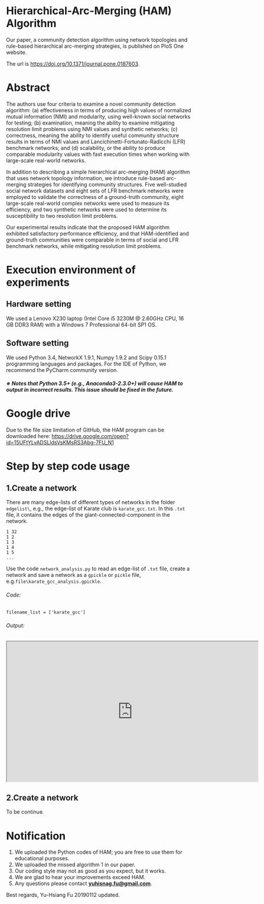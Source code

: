 # **Hierarchical-Arc-Merging (HAM) Algorithm**
Our paper, a community detection algorithm using network topologies and rule-based hierarchical arc-merging strategies,  is published on PloS One website.

The url is https://doi.org/10.1371/journal.pone.0187603.

# **Abstract**
The authors use four criteria to examine a novel community detection algorithm: (a) effectiveness in terms of producing high values of normalized mutual information (NMI) and modularity, using well-known social networks for testing; (b) examination, meaning the ability to examine mitigating resolution limit problems using NMI values and synthetic networks; (c) correctness, meaning the ability to identify useful community structure results in terms of NMI values and Lancichinetti-Fortunato-Radicchi (LFR) benchmark networks; and (d) scalability, or the ability to produce comparable modularity values with fast execution times when working with large-scale real-world networks.

In addition to describing a simple hierarchical arc-merging (HAM) algorithm that uses network topology information, we introduce rule-based arc-merging strategies for identifying community structures. Five well-studied social network datasets and eight sets of LFR benchmark networks were employed to validate the correctness of a ground-truth community, eight large-scale real-world complex networks were used to measure its efficiency, and two synthetic networks were used to determine its susceptibility to two resolution limit problems.

Our experimental results indicate that the proposed HAM algorithm exhibited satisfactory performance efficiency, and that HAM-identified and ground-truth communities were comparable in terms of social and LFR benchmark networks, while mitigating resolution limit problems.

# **Execution environment of experiments**
## **Hardware setting**
We used a Lenovo X230 laptop (Intel Core i5 3230M @ 2.60GHz CPU, 16 GB DDR3 RAM) with a Windows 7 Professional 64-bit SP1 OS.

## **Software setting**
We used Python 3.4, NetworkX 1.9.1, Numpy 1.9.2 and Scipy 0.15.1 programming languages and packages. For the IDE of Python, we recommend the PyCharm community version.
###### **※ Notes that Python 3.5+ (e.g., Anaconda3-2.3.0+) will cause HAM to output in incorrect results. This issue should be fixed in the future.**

# **Google drive**
Due to the file size limitation of GitHub, the HAM program can be downloaded here:
https://drive.google.com/open?id=15UFtYLyADSLldsVsKMsRS3Abg-7FU_N1

# **Step by step code usage**
## 1.Create a network
There are many edge-lists of different types of networks in the folder `edgelist\`, e.g., the edge-list of Karate club is `karate_gcc.txt`. In this `.txt` file, it contains the edges of the giant-connected-component in the network.

    1 32
    1 2
    1 3
    1 4
    1 5
    ...

Use the code `network_analysis.py` to read an edge-list of `.txt` file, create a network and save a network as a `gpickle` or `pickle` file, e.g.`file\karate_gcc_analysis.gpickle`.

###### Code:

    filename_list = ['karate_gcc']
    
###### Output:
<iframe src="https://drive.google.com/file/d/1uuRYlif4uSVVzh4AtmBt5p7-kjzgUHcz/preview" width="680" height="380"></iframe>


## 2.Create a network
To be continue.

# **Notification**
1. We uploaded the Python codes of HAM; you are free to use them for educational purposes.
2. We uploaded the missed algorithm 1 in our paper.
3. Our coding style may not as good as you expect, but it works.
4. We are glad to hear your improvements exceed HAM.
5. Any questions please contact **yuhisnag.fu@gmail.com**.

Best regards,
Yu-Hsiang Fu 20190112 updated.
